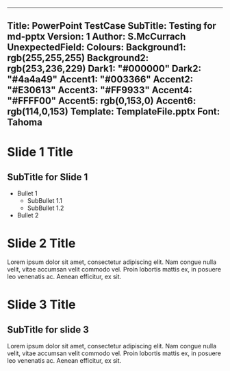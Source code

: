 
---
Title: PowerPoint TestCase
SubTitle: Testing for md-pptx
Version: 1
Author: S.McCurrach
UnexpectedField:
Colours: 
    Background1: rgb(255,255,255)
    Background2: rgb(253,236,229)
    Dark1: "#000000"
    Dark2: "#4a4a49"
    Accent1: "#003366"
    Accent2: "#E30613"
    Accent3: "#FF9933"
    Accent4: "#FFFF00"
    Accent5: rgb(0,153,0)
    Accent6: rgb(114,0,153)
Template: TemplateFile.pptx
Font: Tahoma
---

# Slide 1 Title

## SubTitle for Slide 1

- Bullet 1
    - SubBullet 1.1
    - SubBullet 1.2
- Bullet 2

# Slide 2 Title

Lorem ipsum dolor sit amet, consectetur adipiscing elit. Nam congue nulla velit, vitae accumsan velit commodo vel. Proin lobortis <span colour="R0 G200 B20">mattis ex</span>, in posuere leo venenatis ac. Aenean efficitur, ex sit. 

# Slide 3 Title

## SubTitle for slide 3

Lorem ipsum dolor sit amet, consectetur adipiscing elit. Nam congue nulla velit, vitae accumsan velit commodo vel. Proin lobortis mattis ex, in posuere leo venenatis ac. Aenean efficitur, ex sit. 